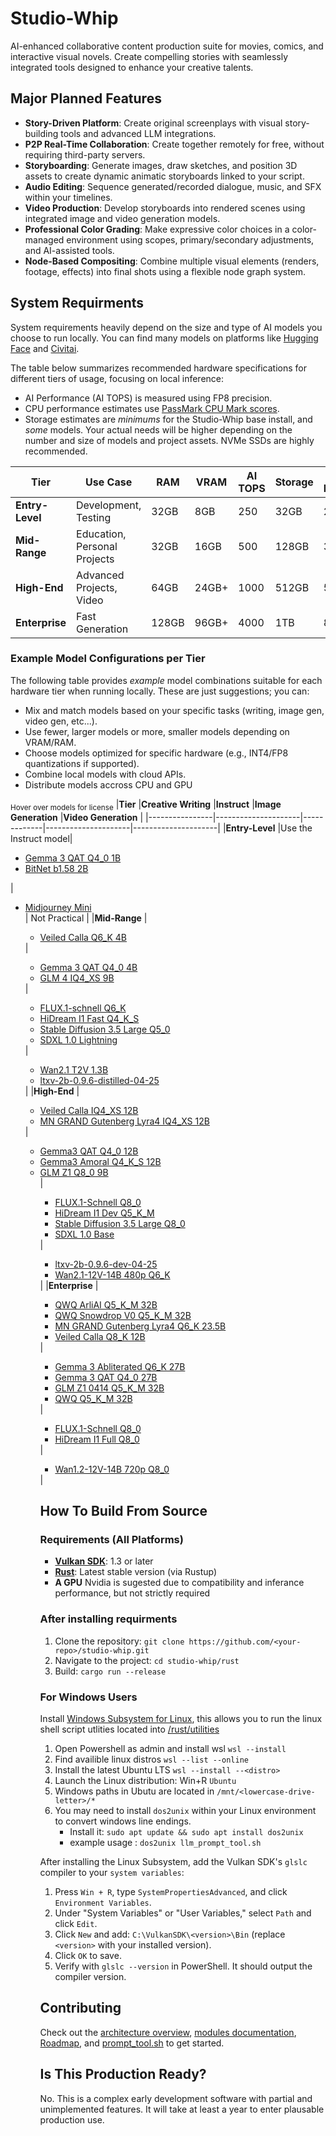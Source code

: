 # Studio-Whip
AI-enhanced collaborative content production suite for movies, comics, and interactive visual novels. Create compelling stories with seamlessly integrated tools designed to enhance your creative talents.

## Major Planned Features
*   **Story-Driven Platform**: Create original screenplays with visual story-building tools and advanced LLM integrations.
*   **P2P Real-Time Collaboration**: Create together remotely for free, without requiring third-party servers.
*   **Storyboarding**: Generate images, draw sketches, and position 3D assets to create dynamic animatic storyboards linked to your script.
*   **Audio Editing**: Sequence generated/recorded dialogue, music, and SFX within your timelines.
*   **Video Production**: Develop storyboards into rendered scenes using integrated image and video generation models.
*   **Professional Color Grading**: Make expressive color choices in a color-managed environment using scopes, primary/secondary adjustments, and AI-assisted tools.
*   **Node-Based Compositing**: Combine multiple visual elements (renders, footage, effects) into final shots using a flexible node graph system.


## System Requirments
System requirements heavily depend on the size and type of AI models you choose to run locally. You can find many models on platforms like [Hugging Face](https://huggingface.co/) and [Civitai](https://civitai.com/).

The table below summarizes recommended hardware specifications for different tiers of usage, focusing on local inference:

*   AI Performance (AI TOPS) is measured using FP8 precision.
*   CPU performance estimates use [PassMark CPU Mark scores](https://www.cpubenchmark.net/high_end_cpus.html).
*   Storage estimates are *minimums* for the Studio-Whip base install, and *some* models. Your actual needs will be higher depending on the number and size of models and project assets. NVMe SSDs are highly recommended.

| **Tier** | **Use Case** | **RAM** | **VRAM** | **AI TOPS** | **Storage** | **CPU Performance** | 
|----------|--------------|---------|----------|-------------|-------------|---------------------|
**Entry-Level** | Development, Testing | 32GB | 8GB | 250 | 32GB | 20K+ |
**Mid-Range** | Education, Personal Projects | 32GB | 16GB | 500 | 128GB | 30K+ |
**High-End** | Advanced Projects, Video | 64GB | 24GB+ | 1000 | 512GB | 50k+ |
**Enterprise** | Fast Generation | 128GB | 96GB+ | 4000 | 1TB | 80K+ |

### Example Model Configurations per Tier

The following table provides *example* model combinations suitable for each hardware tier when running locally. These are just suggestions; you can:
*   Mix and match models based on your specific tasks (writing, image gen, video gen, etc...).
*   Use fewer, larger models or more, smaller models depending on VRAM/RAM.
*   Choose models optimized for specific hardware (e.g., INT4/FP8 quantizations if supported).
*   Combine local models with cloud APIs.
*   Distribute models accross CPU and GPU

<sub>Hover over models for license</sub>
|**Tier**        |<span title="These are finetunes of other base LLM's">**Creative Writing**</span> |<span title="Used for a variety of behind-the-scenes functionality such as planning, prompt writing, and editing">**Instruct**</span> |<span title="Also use variants such as in/out painting and image to image">**Image Generation**</span> |**Video Generation**                                                                                                            |
|----------------|---------------------|-------------|---------------------|---------------------|
|**Entry-Level** |Use the Instruct model|<ul><li><span title="Gemma License">[Gemma 3 QAT Q4_0 1B](https://huggingface.co/bartowski/google_gemma-3-1b-it-qat-GGUF)</span></li><li><span title="MIT License">[BitNet b1.58 2B](https://huggingface.co/microsoft/bitnet-b1.58-2B-4T-gguf)</span></li></ul>|<ul><li><span title="MIT License">[Midjourney Mini](https://huggingface.co/openskyml/midjourney-mini)</li></span>| Not Practical |
|**Mid-Range**   |<ul><li><span title="Gemma License">[Veiled Calla Q6_K 4B](https://huggingface.co/mradermacher/Veiled-Calla-4B-i1-GGUF)</span></li></ul> | <ul><li><span title="Gemma License">[Gemma 3 QAT Q4_0 4B](https://huggingface.co/bartowski/google_gemma-3-4b-it-qat-GGUF)</span></li><li><span title="MIT License">[GLM 4 IQ4_XS 9B](https://huggingface.co/THUDM/GLM-4-9B-0414)</span></li></ul> | <ul><li><span title="Apache License 2.0">[FLUX.1-schnell Q6_K](https://huggingface.co/city96/FLUX.1-schnell-gguf)</span></li><li><span title="MIT License">[HiDream I1 Fast Q4_K_S](https://huggingface.co/city96/HiDream-I1-Fast-gguf)</span></li><li><span title="Stability Community License (Commercial license can be purchased)">[Stable Diffusion 3.5 Large Q5_0](https://huggingface.co/city96/stable-diffusion-3.5-large-gguf)</span></li><li><span title="CreativeML Open RAIL++-M License">[SDXL 1.0 Lightning](https://huggingface.co/ByteDance/SDXL-Lightning)</span></li></ul> | <ul><li><span title="Apache Licnese 2.0">[Wan2.1 T2V 1.3B](https://huggingface.co/Wan-AI/Wan2.1-T2V-1.3B)</span></li><li><span title="LTXV Open Weights License">[ltxv-2b-0.9.6-distilled-04-25](https://huggingface.co/Lightricks/LTX-Video/blob/main/ltxv-2b-0.9.6-distilled-04-25.safetensors)</span></li></ul> |
|**High-End**    |<ul><li><span title="Gemma License">[Veiled Calla IQ4_XS 12B](https://huggingface.co/mradermacher/Veiled-Calla-12B-i1-GGUF)</span></li><li><span title="Apache Licnese 2.0">[MN GRAND Gutenberg Lyra4 IQ4_XS 12B](https://huggingface.co/mradermacher/MN-GRAND-Gutenberg-Lyra4-Lyra-12B-DARKNESS-i1-GGUF)</span></li></ul> | <ul><li><span title="Gemma License">[Gemma3 QAT Q4_0 12B](https://huggingface.co/bartowski/google_gemma-3-12b-it-qat-GGUF)</span></li><li><span title="Gemma License">[Gemma3 Amoral Q4_K_S 12B](https://huggingface.co/bartowski/soob3123_amoral-gemma3-12B-GGUF)</span></li><li><span title="MIT License">[GLM Z1 Q8_0 9B](https://huggingface.co/bartowski/THUDM_GLM-Z1-9B-0414-GGUF)</span></li> | <ul><li><span title="Apache License 2.0">[FLUX.1-Schnell Q8_0](https://huggingface.co/city96/FLUX.1-schnell-gguf)</span></li><li><span title="MIT License">[HiDream I1 Dev Q5_K_M](https://huggingface.co/city96/HiDream-I1-Dev-gguf)</span></li><li><span title="Stability Community License (Commercial license can be purchased)">[Stable Diffusion 3.5 Large Q8_0](https://huggingface.co/city96/stable-diffusion-3.5-large-gguf)</span></li><li><span title="CreativeML Open RAIL++-M License">[SDXL 1.0 Base](https://huggingface.co/stabilityai/stable-diffusion-xl-base-1.0)</span></li></ul> | <ul><li><span title="LTXV Open Weights License">[ltxv-2b-0.9.6-dev-04-25](https://huggingface.co/Lightricks/LTX-Video/blob/main/ltxv-2b-0.9.6-dev-04-25.safetensors)</span></li><li><span title="Apache Licnese 2.0">[Wan2.1-12V-14B 480p Q6_K](https://huggingface.co/city96/Wan2.1-I2V-14B-480P-gguf)</span></li></ul> |
|**Enterprise**  |<ul><li><span title="Apache Licnese 2.0">[QWQ ArliAI Q5_K_M 32B](https://huggingface.co/bartowski/ArliAI_QwQ-32B-ArliAI-RpR-v1-GGUF)</span></li><li><span title="Apache Licnese 2.0">[QWQ Snowdrop V0 Q5_K_M 32B](https://huggingface.co/mradermacher/QwQ-Snowdrop-i1-GGUF)</span></li><li><span title="Apache Licnese 2.0">[MN GRAND Gutenberg Lyra4 Q6_K 23.5B](https://huggingface.co/DavidAU/MN-GRAND-Gutenberg-Lyra4-Lyra-23.5B-GGUF)</span></li><li><span title="Gemma License">[Veiled Calla Q8_K 12B](https://huggingface.co/soob3123/Veiled-Calla-12B-gguf)</span></li></ul> | <ul><li><span title="Gemma License">[Gemma 3 Abliterated Q6_K 27B](https://huggingface.co/mlabonne/gemma-3-27b-it-abliterated-GGUF)</span></li><li><span title="Gemma License">[Gemma 3 QAT Q4_0 27B](https://huggingface.co/bartowski/google_gemma-3-27b-it-qat-GGUF)</span></li><li><span title="MIT License">[GLM Z1 0414 Q5_K_M 32B](https://huggingface.co/DevQuasar/THUDM.GLM-Z1-32B-0414-GGUF)</span></li><li><span title="Apache License 2.0">[QWQ Q5_K_M 32B](https://huggingface.co/Qwen/QwQ-32B-GGUF)</span></li></ul> | <ul><li><span title="Apache Licnese 2.0">[FLUX.1-Schnell Q8_0](https://huggingface.co/city96/FLUX.1-schnell-gguf)</span></li><li><span title="MIT License">[HiDream I1 Full Q8_0](https://huggingface.co/city96/HiDream-I1-Full-gguf)</span></li></ul> | <ul><li><span title="Apache Licnese 2.0">[Wan1.2-12V-14B 720p Q8_0](https://huggingface.co/city96/Wan2.1-I2V-14B-720P-gguf)</span></li></ul> |

## How To Build From Source

### Requirements (All Platforms)
- [**Vulkan SDK**](https://vulkan.lunarg.com/sdk/home): 1.3 or later
- [**Rust**](https://www.rust-lang.org/tools/install): Latest stable version (via Rustup)
- **A GPU** Nvidia is sugested due to compatibility and inferance performance, but not strictly required

### After installing requirments
1. Clone the repository: `git clone https://github.com/<your-repo>/studio-whip.git`
2. Navigate to the project: `cd studio-whip/rust`
3. Build: `cargo run --release`

### For Windows Users
Install [Windows Subsystem for Linux](https://learn.microsoft.com/en-us/windows/wsl/), this allows you to run the linux shell script utlities located into [/rust/utilities](https://github.com/MrScripty/Studio-Whip/tree/main/rust/utilities)

1. Open Powershell as admin and install wsl ```wsl --install```
2. Find availible linux distros ```wsl --list --online```
3. Install the latest Ubuntu LTS ```wsl --install --<distro>```
4. Launch the Linux distribution: Win+R ```Ubuntu```
5. Windows paths in Ubutu are located in ```/mnt/<lowercase-drive-letter>/*```
6. You may need to install ```dos2unix``` within your Linux environment to convert windows line endings.
    *   Install it: `sudo apt update && sudo apt install dos2unix`
    *   example usage : ```dos2unix llm_prompt_tool.sh```

 After installing the Linux Subsystem, add the Vulkan SDK's `glslc` compiler to your ```system variables```:

1. Press `Win + R`, type `SystemPropertiesAdvanced`, and click `Environment Variables`.
2. Under "System Variables" or "User Variables," select `Path` and click `Edit`.
3. Click `New` and add: `C:\VulkanSDK\<version>\Bin` (replace `<version>` with your installed version).
4. Click `OK` to save.
5. Verify with `glslc --version` in PowerShell. It should output the compiler version.

## Contributing
Check out the [architecture overview](https://github.com/MrScripty/Studio-Whip/blob/main/rust/documentation/architecture.md), [modules documentation](https://github.com/MrScripty/Studio-Whip/blob/main/rust/documentation/modules.md), [Roadmap](https://github.com/MrScripty/Studio-Whip/blob/main/rust/documentation/roadmap.md), and [prompt_tool.sh](https://github.com/MrScripty/Studio-Whip/tree/main/rust/utilities) to get started.

## Is This Production Ready?

No. This is a complex early development software with partial and unimplemented features. It will take at least a year to enter plausable production use.